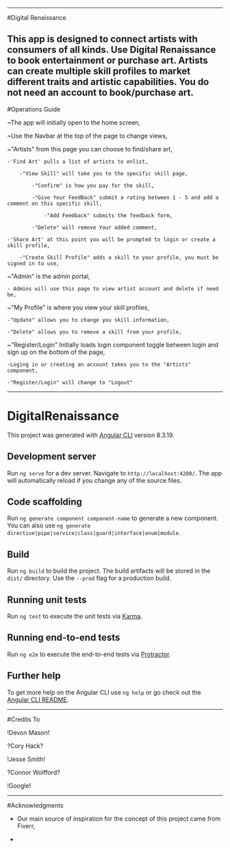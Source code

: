 --------------------------------------------------------------------------------------------------------------------------
#Digital Renaissance

This app is designed to connect artists with consumers of all kinds. Use Digital Renaissance to book entertainment or
purchase art. Artists can create multiple skill profiles to market different traits and artistic capabilities. You do not 
need an account to book/purchase art.
--------------------------------------------------------------------------------------------------------------------------

#Operations Guide

~The app will initially open to the home screen,

~Use the Navbar at the top of the page to change views,

~"Artists" from this page you can choose to find/share art,

    -'Find Art' pulls a list of artists to enlist,

        -"View Skill" will take you to the specific skill page,

            -"Confirm" is how you pay for the skill,

            -"Give Your FeedBack" submit a rating between 1 - 5 and add a comment on this specific skill,

                -"Add Feedback" submits the feedback form,

            -"Delete" will remove Your added comment,

    -'Share Art' at this point you will be prompted to login or create a skill profile,

        -"Create Skill Profile" adds a skill to your profile, you must be signed in to use,

~"Admin" is the admin portal,

    - Admins will use this page to view artist account and delete if need be,

~"My Profile" is where you view your skill profiles,

    -"Update" allows you to change you skill information,

    -"Delete" allows you to remove a skill from your profile,

~"Register/Login" Initially loads login component toggle between login and sign up on the bottom of the page,
    
    -Loging in or creating an account takes you to the "Artists" component,

    -"Register/Login" will change to "Logout"

--------------------------------------------------------------------------------------------------------------------------

# DigitalRenaissance

This project was generated with [Angular CLI](https://github.com/angular/angular-cli) version 8.3.19.

## Development server

Run `ng serve` for a dev server. Navigate to `http://localhost:4200/`. The app will automatically reload if you change any of the source files.

## Code scaffolding

Run `ng generate component component-name` to generate a new component. You can also use `ng generate directive|pipe|service|class|guard|interface|enum|module`.

## Build

Run `ng build` to build the project. The build artifacts will be stored in the `dist/` directory. Use the `--prod` flag for a production build.

## Running unit tests

Run `ng test` to execute the unit tests via [Karma](https://karma-runner.github.io).

## Running end-to-end tests

Run `ng e2e` to execute the end-to-end tests via [Protractor](http://www.protractortest.org/).

## Further help

To get more help on the Angular CLI use `ng help` or go check out the [Angular CLI README](https://github.com/angular/angular-cli/blob/master/README.md).

--------------------------------------------------------------------------------------------------------------------------

#Credits To

!Devon Mason!

?Cory Hack?

!Jesse Smith!

?Connor Wolfford?

!Google!

--------------------------------------------------------------------------------------------------------------------------

#Acknowledgments

- Our main source of inspiration for the concept of this project came from Fiverr,

-